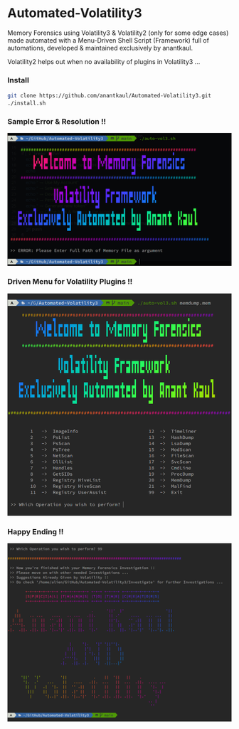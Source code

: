 # Automated-Volatility3
Memory Forensics using Volatility3 & Volatility2 (only for some edge cases) made automated with a Menu-Driven Shell Script (Framework) full of automations, developed & maintained exclusively by anantkaul.

Volatility2 helps out when no availability of plugins in Volatility3 ...

### Install
```sh
git clone https://github.com/anantkaul/Automated-Volatility3.git
./install.sh
```

### Sample Error & Resolution !!
<img src="images/error.png">

### Driven Menu for Volatility Plugins !!
<img src="images/menu-driven.png">

### Happy Ending !!
<img src="images/good_bye.png">

